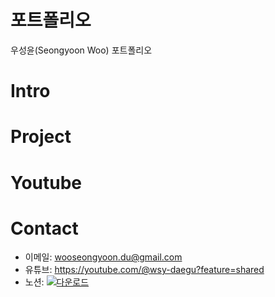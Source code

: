 # 포트폴리오
우성윤(Seongyoon Woo) 포트폴리오

# Intro

# Project

# Youtube


# Contact
- 이메일: wooseongyoon.du@gmail.com
- 유튜브: https://youtube.com/@wsy-daegu?feature=shared
- 노션: [![다운로드](https://github.com/user-attachments/assets/c3f5e67f-059c-4e27-aaf4-bb29c22e2d19) ](https://www.notion.so/129885630b3580838629ef5f0da4bca9?pvs=4)
  

